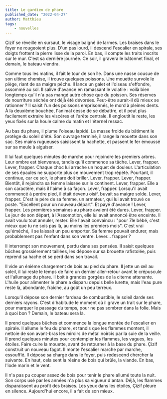 ```yaml
---
title: Le gardien de phare
published_date: "2022-04-27"
author: Matthieu
tags:
    - nouvelles
---
```

Çizif se réveille en sursaut, le visage baigné de larmes. Les braises dans le foyer ne rougeoient plus.
D'un pas lourd, il descend l'escalier en spirale, ses doigts frottent la pierre lisse de la paroi.
En bas, il compte les traits inscrits sur le mur. C'est sa dernière journée.
Ce soir, il gravera le bâtonnet final, et demain, le bateau viendra.

Comme tous les matins, il fait le tour de son île. Dans une nasse cousue de son ultime chemise, il trouve quelques poissons. Une mouette survole le piège, riant de sa maigre pêche.
Il lance un galet et l'oiseau s'effondre, assommé au sol. Il salive d'avance en ramassant le volatile : voilà bien longtemps qu'il n'a pas mangé autre chose que du poisson.
Ses réserves de nourriture séchée ont déjà été dévorées. Peut-être aurait-il dû mieux se rationner ?
Il saisit l'un des poissons emprisonnés, le mord à pleines dents. À la deuxième bouchée, l'animal cesse de se débattre, et il peut plus facilement extraire les viscères et l'arête centrale.
Il engloutit le reste, les yeux fixés sur la houle calme du matin et l'éternel ressac.

Au bas du phare, il plume l'oiseau lapidé. La masse froide du bâtiment le protège du soleil d'été. Son ouvrage terminé, il range la mouette dans son sac.
Ses mains rugueuses saisissent la hachette, et passent le fer émoussé sur sa meule à aiguiser.

Il lui faut quelques minutes de marche pour rejoindre les premiers arbres. Leur ombre est bienvenue, tandis qu'il commence sa tâche.
Lever, frapper. Lever, frapper.
Chaque choc lui arrache un hoquet de douleur. L'articulation de ses épaules ne supporte plus ce mouvement trop répété.
Pourtant, il continue, car ce soir, le phare doit briller.
Lever, frapper. Lever, frapper.
Bientôt, il rejoindra sa femme laissée sur le continent.
Lever, frapper.
Elle a son caractère, mais il l'aime à sa façon.
Lever, frapper.
Lorsqu'il avait commencé à perdre pied, il était devenu oisif, buvait sa maigre solde.
Lever, frapper.
C'est le père de sa femme, un armateur, qui lui avait trouvé ce poste. "Excellent pour un nouveau départ". Et payé d'avance !
Lever, frapper.
Les premières semaines au phare avaient été dures.
Lever, frapper.
Le jour de son départ, à l'Assomption, elle lui avait annoncé être enceinte. Il avait voulu tout annuler, rester. Elle l'avait convaincu : "pour 7le bébé, c'est mieux que tu ne sois pas là, au moins les premiers mois". C'est vrai qu'éméché, il se laissait un peu emporter. Sa femme pouvait endurer, mais probablement pas l'enfant dans son ventre.
Lever... frapper ?

Il interrompt son mouvement, perdu dans ses pensées.
Il saisit quelques bûches grossièrement taillées, les dépose sur sa brouette rafistolée, puis reprend sa hache et se perd dans son travail.

Il vide un énième chargement de bois au pied du phare.
Il jette un œil au soleil, il lui reste le temps de faire un dernier aller-retour avant le crépuscule et l'allumage du phare.
Il boit à grandes gorgées de la citerne attenante. L'huile pour alimenter le phare a disparu depuis belle lurette, mais l'eau pure reste là, abondante, fraîche, au goût un peu terreux.

Lorsqu'il dépose son dernier fardeau de combustible, le soleil darde ses derniers rayons. C'est d'habitude le moment où il grave un trait sur le phare, pour marquer le passage du temps, pour ne pas sombrer dans la folie. Mais à quoi bon ? Demain, le bateau sera là.

Il prend quelques bûches et commence la longue montée de l'escalier en spirale. Il allume le feu du phare, et tandis que les flammes montent, il nettoie de son avant-bras les miroirs de métal noircis par la suie de la veille.
Il prend quelques minutes pour contempler les flammes, les vagues, les étoiles. Faire cuire la mouette, avant de retourner à la base du phare.
Çizif construit un nouveau fagot. Il monte l'escalier marche par marche, essoufflé.
Il dépose sa charge dans le foyer, puis redescend chercher la suivante.
En haut, cela sent la résine de bois qui brûle, la viande.
En bas, l'iode marin et le vent.

Il n'a pas pu couper assez de bois pour tenir le phare allumé toute la nuit.
Son corps usé par les années n'a plus sa vigueur d'antan.
Déjà, les flammes disparaissent au profit des braises.
Les yeux dans les étoiles, Çizif pleure en silence.
Aujourd'hui encore, il a fait de son mieux.
